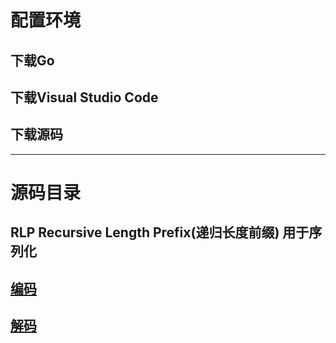# 配置环境
## 下载Go
## 下载Visual Studio Code
## 下载源码
- - -
# 源码目录
## RLP Recursive Length Prefix(递归长度前缀) 用于序列化
## [编码](https://www.jianshu.com/p/cf10c4503110)
## [解码](https://www.jianshu.com/p/3f498c02dd24)
